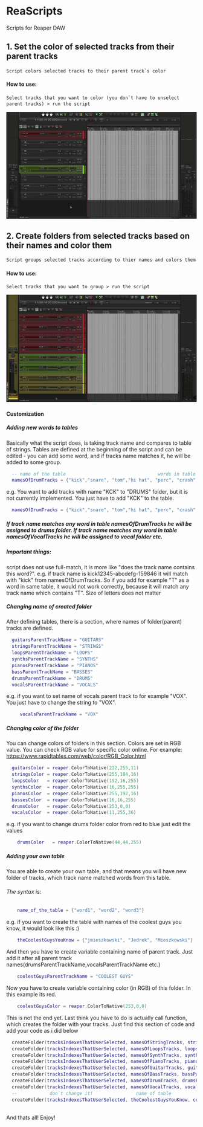 # ReaScripts
Scripts for Reaper DAW

## 1. Set the color of selected tracks from their parent tracks
    Script colors selected tracks to their parent track`s color
   #### How to use:
    Select tracks that you want to color (you don`t have to unselect parent tracks) > run the script 
    
![Alt Text](https://github.com/jmieszkowski/ReaScripts/blob/master/gifs/set_track_color_github.gif)
        


      
      
      

## 2. Create folders from selected tracks based on their names and color them
    Script groups selected tracks according to thier names and colors them
   #### How to use:
    Select tracks that you want to group > run the script
    
![Alt Text](https://github.com/jmieszkowski/ReaScripts/blob/master/gifs/create_folder_github.gif)
#### Customization
##### Adding new words to tables
Basically what the script does, is taking track name and compares to table of strings. Tables are defined at the beginning of the script and can be edited - you can add some word, and if tracks name matches it, he will be added to some group.

```lua
  -- name of the table                                  words in table         
  namesOfDrumTracks = {"kick","snare", "tom","hi hat", "perc", "crash", "OH", "SN", "ride", "hat", "SD", "BD", "HH"}
```
e.g. You want to add tracks with name "KCK" to "DRUMS" folder, but it is not currently implemented. You just have to add "KCK" to the table. 

```lua
  namesOfDrumTracks = {"kick","snare", "tom","hi hat", "perc", "crash", "OH", "SN", "ride", "hat", "SD", "BD", "HH", "KCK"}
```
##### If track name matches any word in table namesOfDrumTracks he will be assigned to drums folder. If track name matches any word in table namesOfVocalTracks he will be assigned to vocal folder etc.
##### Important things:
script does not use full-match, it is more like "does the track name contains this word?".
e.g. if track name is kick12345-abcdefg-159846 it will match with "kick" from namesOfDrumTracks.
So if you add for example "T" as a word in same table, it would not work correctly, because it will match any track name which contains "T". Size of letters does not matter

##### Changing name of created folder
After defining tables, there is a section, where names of folder(parent) tracks are defined.
```lua
  guitarsParentTrackName = "GUITARS"
  stringsParentTrackName = "STRINGS"
  loopsParentTrackName = "LOOPS"
  synthsParentTrackName = "SYNTHS"
  pianosParentTrackName = "PIANOS"
  bassParentTrackName = "BASSES"
  drumsParentTrackName = "DRUMS"
  vocalsParentTrackName = "VOCALS"
```
e.g. if you want to set name of vocals parent track to for example "VOX". You just have to change the string to "VOX".
```lua
     vocalsParentTrackName = "VOX"
```

##### Changing color of the folder
You can change colors of folders in this section. Colors are set in RGB value. You can check RGB value for specific color online. For example: https://www.rapidtables.com/web/color/RGB_Color.html 
```lua
  guitarsColor = reaper.ColorToNative(222,255,11)
  stringsColor = reaper.ColorToNative(255,184,16)
  loopsColor   = reaper.ColorToNative(192,16,255)
  synthsColor  = reaper.ColorToNative(16,255,255)
  pianosColor  = reaper.ColorToNative(255,192,16)
  bassesColor  = reaper.ColorToNative(16,16,255)
  drumsColor   = reaper.ColorToNative(253,0,0)
  vocalsColor  = reaper.ColorToNative(11,255,36)
```

e.g. if you want to change drums folder color from red to blue just edit the values
```lua
    drumsColor   = reaper.ColorToNative(44,44,255)
```


##### Adding your own table
You are able to create your own table, and that means you will have new folder of tracks, which track name matched words from this table. 
###### The syntax is:
```lua
    name_of_the_table = {"word1", "word2", "word3"}
```
e.g. if you want to create the table with names of the coolest guys you know, it would look like this :)
```lua
    theCoolestGuysYouKnow = {"jmieszkowski", "Jedrek", "Mieszkowski"}
```
And then you have to create variable containing name of parent track. Just add it after all parent track names(drumsParentTrackName,vocalsParentTrackName etc.)
```lua
    coolestGuysParentTrackName = "COOLEST GUYS"
```

Now you have to create variable containing color (in RGB) of this folder. In this example its red.
```lua
    coolestGuysColor = reaper.ColorToNative(253,0,0)
```

This is not the end yet. Last think you have to do is actually call function, which creates the folder with your tracks. Just find this section of code and add your code as i did below

```lua  
  createFolder(tracksIndexesThatUserSelected, namesOfStringTracks, stringsParentTrackName, stringsColor)
  createFolder(tracksIndexesThatUserSelected, namesOfLoopsTracks, loopsParentTrackName, loopsColor)
  createFolder(tracksIndexesThatUserSelected, namesOfSynthTracks, synthsParentTrackName, synthsColor)
  createFolder(tracksIndexesThatUserSelected, namesOfPianoTracks, pianosParentTrackName, pianosColor)
  createFolder(tracksIndexesThatUserSelected, namesOfGuitarTracks, guitarsParentTrackName, guitarsColor)
  createFolder(tracksIndexesThatUserSelected, namesOfBassTracks, bassParentTrackName, bassesColor)
  createFolder(tracksIndexesThatUserSelected, namesOfDrumTracks, drumsParentTrackName, drumsColor)
  createFolder(tracksIndexesThatUserSelected, namesOfVocalTracks, vocalsParentTrackName, vocalsColor)
  --            don`t change it!                name of table           name of parent track    color of the folder
  createFolder(tracksIndexesThatUserSelected, theCoolestGuysYouKnow, coolestGuysParentTrackName, coolestGuysColor)
  
```
 And thats all! Enjoy!

     

